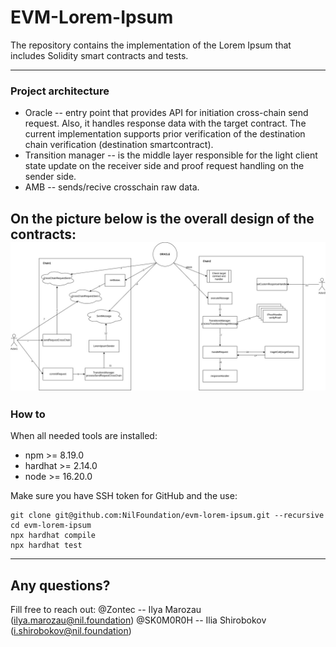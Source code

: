 # EVM-Lorem-Ipsum

The repository contains the implementation of the Lorem Ipsum that includes Solidity smart contracts and tests.

----------------------------
### Project architecture

* Oracle -- entry point that provides API for initiation cross-chain send request. Also, it handles response data with the target contract. The current implementation supports prior verification of the destination chain verification (destination smartcontract).
* Transition manager -- is the middle layer responsible for the light client state update on the receiver side and proof request handling on the sender side.
* AMB -- sends/recive crosschain raw data.

On the picture below is the overall design of the contracts:
![design](./figures/LoremIpsum.jpg)
----------------------------
### How to
When all needed tools are installed:
- npm >= 8.19.0
- hardhat >= 2.14.0
- node >= 16.20.0

Make sure you have SSH token for GitHub and the use:
```
git clone git@github.com:NilFoundation/evm-lorem-ipsum.git --recursive
cd evm-lorem-ipsum
npx hardhat compile
npx hardhat test
```
----------------------------
## Any questions?
Fill free to reach out:
@Zontec -- Ilya Marozau (ilya.marozau@nil.foundation)
@SK0M0R0H -- Ilia Shirobokov (i.shirobokov@nil.foundation)